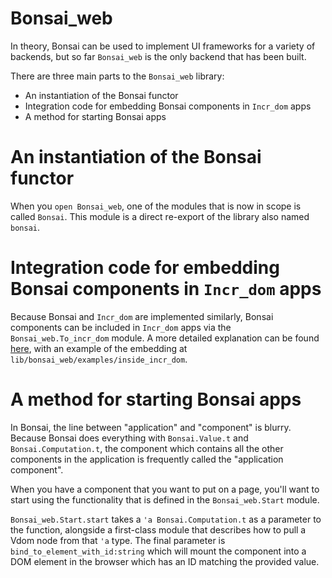 # Bonsai_web

In theory, Bonsai can be used to implement UI frameworks for a variety of
backends, but so far `Bonsai_web` is the only backend that has been built.

There are three main parts to the `Bonsai_web` library:

- An instantiation of the Bonsai functor
- Integration code for embedding Bonsai components in `Incr_dom` apps
- A method for starting Bonsai apps

# An instantiation of the Bonsai functor

When you `open Bonsai_web`, one of the modules that is now in scope is called
`Bonsai`.  This module is a direct re-export of the library also named
`bonsai`.

# Integration code for embedding Bonsai components in `Incr_dom` apps

Because Bonsai and `Incr_dom` are implemented similarly, Bonsai components can
be included in `Incr_dom` apps via the `Bonsai_web.To_incr_dom` module.  A more
detailed explanation can be found [here](./inside_incr_dom.md), with an example
of the embedding at `lib/bonsai_web/examples/inside_incr_dom`.

# A method for starting Bonsai apps

In Bonsai, the line between "application" and "component" is blurry.  Because
Bonsai does everything with `Bonsai.Value.t` and  `Bonsai.Computation.t`, the
component which contains all the other components in the application is
frequently called the "application component".

When you have a component that you want to put on a page, you'll want to
start using the functionality that is defined in the `Bonsai_web.Start`
module.

`Bonsai_web.Start.start` takes a `'a Bonsai.Computation.t` as a parameter to
the function, alongside a first-class module that describes how to pull a Vdom
node from that `'a` type.  The final parameter is
`bind_to_element_with_id:string` which will mount the component into a DOM
element in the browser which has an ID matching the provided value.
